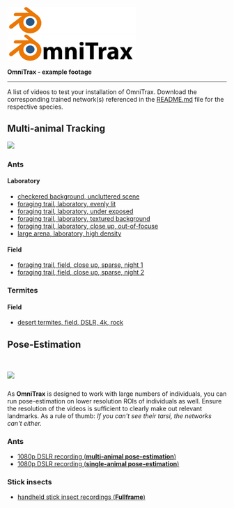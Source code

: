 <img src=../images/omnitrax_logo.svg#gh-dark-mode-only height="60">
<img src=../images/omnitrax_logo_light.svg#gh-light-mode-only height="60">

**OmniTrax - example footage**
***

A list of videos to test your installation of OmniTrax.
Download the corresponding trained network(s) referenced in the [README.md](../README.md) file for the respective species.

## Multi-animal Tracking

<img src=../images/preview_tracking.gif width="700">


### Ants

#### Laboratory

* [checkered background, uncluttered scene](https://drive.google.com/file/d/1I0vla-CyTYpNIKNRJIzegxJ44WGyQ291/view?usp=share_link)
* [foraging trail, laboratory, evenly lit](https://drive.google.com/file/d/1f417gbG7nt3xMIfKZgmr-3gPEUm_DPoJ/view?usp=share_link)
* [foraging trail, laboratory, under exposed](https://drive.google.com/file/d/1pa4hD-64JroByLavQZCvigMs7RGVxyvs/view?usp=share_link)
* [foraging trail, laboratory, textured background](https://drive.google.com/file/d/1n-SRw7hswtMpaaXoGLuu_i1SFPgCBKoh/view?usp=share_link)
* [foraging trail, laboratory, close up, out-of-focuse](https://drive.google.com/file/d/1esvN2C4Egto_kZFWg5qGsETVphaa3aSi/view?usp=share_link)
* [large arena, laboratory, high density](https://drive.google.com/file/d/1rn4WUGyh8gotdC_UuVHIhqlqVn6sOhob/view?usp=share_link)

#### Field

* [foraging trail, field, close up, sparse, night 1](https://drive.google.com/file/d/10d2YuEpx62UOU8oQ1179XVxuKZOCbUZ5/view?usp=share_link)
* [foraging trail, field, close up, sparse, night 2](https://drive.google.com/file/d/1X5fNkaEkALo1lgAu4HsKgzyZSAEapIq_/view?usp=share_link)


### Termites

#### Field

* [desert termites, field, DSLR, 4k, rock](https://drive.google.com/file/d/109u6MyJFlLaiHaf08OavPWS8I6KvmPee/view?usp=share_link)

## Pose-Estimation

# <img src=../images/multi_ants_online_tracking_&_pose_estimation.gif width="700">


As **OmniTrax** is designed to work with large numbers of individuals, you can run pose-estimation on lower resolution ROIs of individuals as well. 
Ensure the resolution of the videos is sufficient to clearly make out relevant landmarks. As a rule of thumb: *If you can't see their tarsi, the networks can't either.*

### Ants
* [1080p DSLR recording (**multi-animal pose-estimation**)](https://drive.google.com/file/d/1izoE7bLScQODYloV5B6bwzWtJ4jcqp1K/view?usp=sharing)
* [1080p DSLR recording (**single-animal pose-estimation**)](https://drive.google.com/file/d/1XzZmgkBUKeA3Q1YeYGMbwQoqsYtYgcjF/view?usp=sharing)

### Stick insects
* [handheld stick insect recordings (**Fullframe**)](https://drive.google.com/drive/folders/14wBXFhV1KI4nD_TZXTrZssXqdOsWuDwk?usp=sharing)
